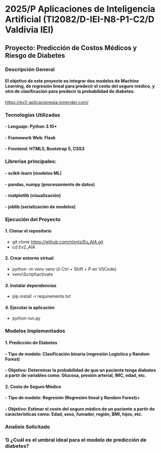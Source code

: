 # 2025/P Aplicaciones de Inteligencia Artificial (TI2082/D-IEI-N8-P1-C2/D Valdivia IEI)

## Proyecto: Predicción de Costos Médicos y Riesgo de Diabetes
### Descripción General
#### El objetivo de este proyecto es integrar dos modelos de Machine Learning, de regresión lineal para predecir el costo del seguro médico, y otro de clasificación para predecir la probabilidad de diabetes.
https://ev2-aplicacionesia.onrender.com/

### Tecnologías Utilizadas
####  - Lenguaje: Python 3.10+
####  - Framework Web: Flask
####  - Frontend: HTML5, Bootstrap 5, CSS3
### Librerías principales:
####  - scikit-learn (modelos ML)
####  - pandas, numpy (procesamiento de datos)
####  - matplotlib (visualización)
####  - joblib (serialización de modelos)

### Ejecución del Proyecto
#### 1. Clonar el repositorio
 - git clone https://github.com/nlxntz/Ev_AIA.git
 - cd Ev2_AIA

#### 2. Crear entorno virtual
 - python -m venv venv (ó  Ctrl + Shift + P en VSCode)
 - venv\Script\activate

#### 3. Instalar dependencias
 - pip install -r requirements.txt

#### 4. Ejecutar la aplicación
 - python run.py

### Modelos Implementados
#### 1. Predicción de Diabetes
####  - Tipo de modelo: Clasificación binaria (regresión Logística y Random Forest)
####  - Objetivo: Determinar la probabilidad de que un paciente tenga diabates a partir de variables como: Glucosa, presión arterial, IMC, edad, etc.

#### 2. Costo de Seguro Médico
####  - Tipo de modelo: Regresión (Regresión lineal y Random Forest)+
####  - Objetivo: Estimar el costo del seguro médico de un paciente a partir de características como: Edad, sexo, fumador, región, BMI, hijos, etc.

### Analisis Solicitado
### 1) ¿Cuál es el umbral ideal para el modelo de predicción de diabetes?
